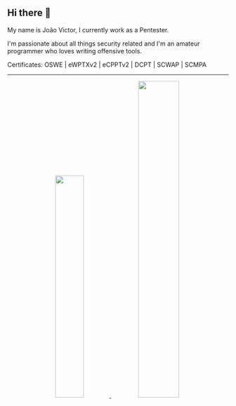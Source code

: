 ## Hi there 👋

My name is João Victor, I currently work as a Pentester.

I'm passionate about all things security related and I'm an amateur programmer who loves writing offensive tools.

Certificates: OSWE | eWPTXv2 | eCPPTv2 | DCPT | SCWAP | SCMPA

---

<div align="center">
  <a href="https://github.com/joaoviictorti">
  <img width="36%" src="https://github-readme-stats.vercel.app/api/top-langs/?username=joaoviictorti&layout=compact&theme=tokyonight"/>
  <img width="43%" src="https://github-readme-stats.vercel.app/api?username=joaoviictorti&show_icons=true&theme=tokyonight"/>
</div>
